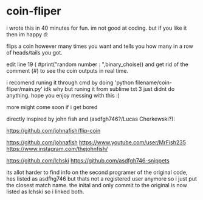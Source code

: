 # coin-fliper


i wrote this in 40 minutes for fun.
im not good at coding.
but if you like it then im happy d:

flips a coin however many times you
want and tells you how many in a row 
of heads/tails you got.

edit line 19 
(	#print("random number : ",binary_choise)) 
and get rid of the comment (#) to see the 
coin outputs in real time.


i recomend runing it through cmd by doing
'python filename/coin-fliper/main.py'
idk why but runing it from sublime txt 3
just didnt do anything. hope you 
enjoy messing with this :)


more might come soon if i get bored


directly inspired by john fish and (asdfgh746?/Lucas Cherkewski?):

https://github.com/johnafish/flip-coin

https://github.com/johnafish
https://www.youtube.com/user/MrFish235
https://www.instagram.com/thejohnfish/

https://github.com/lchski
https://github.com/asdfgh746-snippets

its allot harder to find info on the second programer
of the original code, hes listed as asdfhg746 but thats
not a registered user anymore so i just put the closest
match name. the inital and only commit to the original
is now listed as lchski so i linked both.
